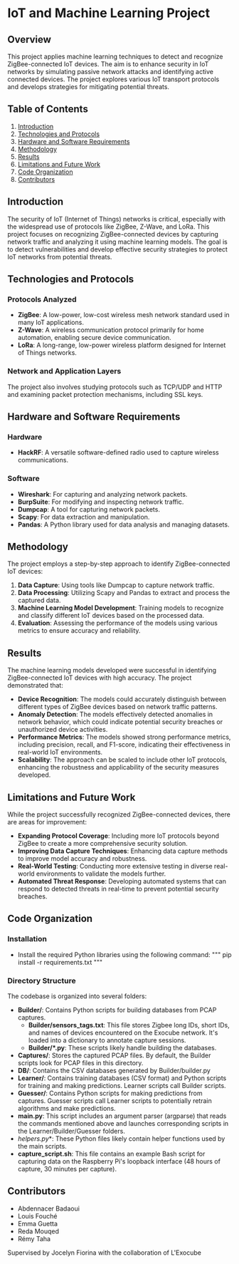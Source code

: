 # IoT and Machine Learning Project

## Overview

This project applies machine learning techniques to detect and recognize ZigBee-connected IoT devices. The aim is to enhance security in IoT networks by simulating passive network attacks and identifying active connected devices. The project explores various IoT transport protocols and develops strategies for mitigating potential threats.

## Table of Contents

1. [Introduction](#introduction)
2. [Technologies and Protocols](#technologies-and-protocols)
3. [Hardware and Software Requirements](#hardware-and-software-requirements)
4. [Methodology](#methodology)
5. [Results](#results)
6. [Limitations and Future Work](#limitations-and-future-work)
7. [Code Organization](#code-organization)
8. [Contributors](#contributors)

## Introduction

The security of IoT (Internet of Things) networks is critical, especially with the widespread use of protocols like ZigBee, Z-Wave, and LoRa. This project focuses on recognizing ZigBee-connected devices by capturing network traffic and analyzing it using machine learning models. The goal is to detect vulnerabilities and develop effective security strategies to protect IoT networks from potential threats.

## Technologies and Protocols

### Protocols Analyzed

- **ZigBee**: A low-power, low-cost wireless mesh network standard used in many IoT applications.
- **Z-Wave**: A wireless communication protocol primarily for home automation, enabling secure device communication.
- **LoRa**: A long-range, low-power wireless platform designed for Internet of Things networks.

### Network and Application Layers

The project also involves studying protocols such as TCP/UDP and HTTP and examining packet protection mechanisms, including SSL keys.

## Hardware and Software Requirements

### Hardware

- **HackRF**: A versatile software-defined radio used to capture wireless communications.

### Software

- **Wireshark**: For capturing and analyzing network packets.
- **BurpSuite**: For modifying and inspecting network traffic.
- **Dumpcap**: A tool for capturing network packets.
- **Scapy**: For data extraction and manipulation.
- **Pandas**: A Python library used for data analysis and managing datasets.

## Methodology

The project employs a step-by-step approach to identify ZigBee-connected IoT devices:

1. **Data Capture**: Using tools like Dumpcap to capture network traffic.
2. **Data Processing**: Utilizing Scapy and Pandas to extract and process the captured data.
3. **Machine Learning Model Development**: Training models to recognize and classify different IoT devices based on the processed data.
4. **Evaluation**: Assessing the performance of the models using various metrics to ensure accuracy and reliability.

## Results

The machine learning models developed were successful in identifying ZigBee-connected IoT devices with high accuracy. The project demonstrated that:

- **Device Recognition**: The models could accurately distinguish between different types of ZigBee devices based on network traffic patterns.
- **Anomaly Detection**: The models effectively detected anomalies in network behavior, which could indicate potential security breaches or unauthorized device activities.
- **Performance Metrics**: The models showed strong performance metrics, including precision, recall, and F1-score, indicating their effectiveness in real-world IoT environments.
- **Scalability**: The approach can be scaled to include other IoT protocols, enhancing the robustness and applicability of the security measures developed.

## Limitations and Future Work

While the project successfully recognized ZigBee-connected devices, there are areas for improvement:

- **Expanding Protocol Coverage**: Including more IoT protocols beyond ZigBee to create a more comprehensive security solution.
- **Improving Data Capture Techniques**: Enhancing data capture methods to improve model accuracy and robustness.
- **Real-World Testing**: Conducting more extensive testing in diverse real-world environments to validate the models further.
- **Automated Threat Response**: Developing automated systems that can respond to detected threats in real-time to prevent potential security breaches.

## Code Organization

### Installation

* Install the required Python libraries using the following command:
""" pip install -r requirements.txt """

### Directory Structure

The codebase is organized into several folders:

* **Builder/**: Contains Python scripts for building databases from PCAP captures.
    * **Builder/sensors_tags.txt**: This file stores Zigbee long IDs, short IDs, and names of devices encountered on the Exocube network. It's loaded into a dictionary to annotate capture sessions.
    * **Builder/*.py**: These scripts likely handle building the databases.
* **Captures/**: Stores the captured PCAP files. By default, the Builder scripts look for PCAP files in this directory.
* **DB/**: Contains the CSV databases generated by Builder/builder.py
* **Learner/**: Contains training databases (CSV format) and Python scripts for training and making predictions. Learner scripts call Builder scripts.
* **Guesser/**: Contains Python scripts for making predictions from captures. Guesser scripts call Learner scripts to potentially retrain algorithms and make predictions.
* **main.py**: This script includes an argument parser (argparse) that reads the commands mentioned above and launches corresponding scripts in the Learner/Builder/Guesser folders.
* **helpers*.py**: These Python files likely contain helper functions used by the main scripts.
* **capture_script.sh**: This file contains an example Bash script for capturing data on the Raspberry Pi's loopback interface (48 hours of capture, 30 minutes per capture).

## Contributors

- Abdennacer Badaoui
- Louis Fouché
- Emma Guetta
- Reda Mouqed
- Rémy Taha

Supervised by Jocelyn Fiorina with the collaboration of L'Exocube
